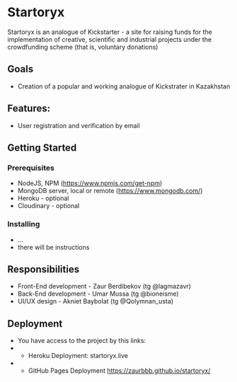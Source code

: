 # Startoryx

Startoryx is an analogue of Kickstarter - a site for raising funds for the implementation of creative, scientific and industrial projects under the crowdfunding scheme (that is, voluntary donations)

## Goals
* Creation of a popular and working analogue of Kickstrater in Kazakhstan

## Features:
* User registration and verification by email

## Getting Started
### Prerequisites
* NodeJS, NPM (https://www.npmjs.com/get-npm)
* MongoDB server, local or remote (https://www.mongodb.com/)
* Heroku - optional
* Cloudinary - optional

### Installing
* ...
* there will be instructions



## Responsibilities

* Front-End development - Zaur Berdibekov (tg @lagmazavr)
* Back-End development - Umar Mussa (tg @bioneisme)
* UI/UX design - Akniet Baybolat (tg @Qolymnan_usta)

## Deployment
* You have access to the project by this links:
* - Heroku Deployment: startoryx.live
* - GitHub Pages Deployment https://zaurbbb.github.io/startoryx/
